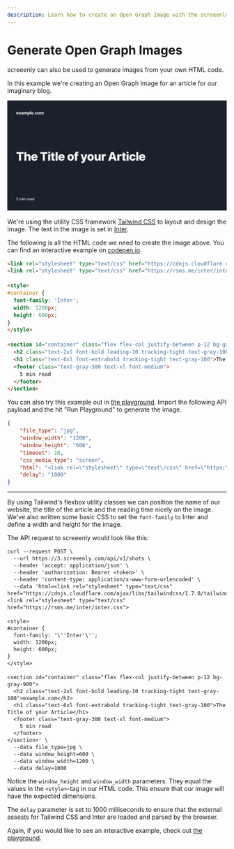```yaml
---
description: Learn how to create an Open Graph Image with the screeenly API
---
```


# Generate Open Graph Images

screeenly can also be used to generate images from your own HTML code.

In this example we're creating an Open Graph Image for an article for our imaginary blog.

![This is the Open Graph Image we would like to create in this tutorial.](./../../assets/cookbook-open-graph-image.png)

We're using the utility CSS framework [Tailwind CSS](https://tailwindcss.com/) to layout and design the image. The text in the image is set in [Inter](https://rsms.me/inter/).

The following is all the HTML code we need to create the image above. You can find an interactive example on [codepen.io](https://codepen.io/stefanzweifel/pen/MWyoEwN?editors=1000).&#x20;

```html
<link rel="stylesheet" type="text/css" href="https://cdnjs.cloudflare.com/ajax/libs/tailwindcss/1.7.0/tailwind.min.css">
<link rel="stylesheet" type="text/css" href="https://rsms.me/inter/inter.css">

<style>
#container {
  font-family: 'Inter';
  width: 1200px;
  height: 600px;
}
</style>

<section id="container" class="flex flex-col justify-between p-12 bg-gray-900">
  <h2 class="text-2xl font-bold leading-10 tracking-tight text-gray-100">example.com</h2>
  <h1 class="text-6xl font-extrabold tracking-tight text-gray-100">The Title of your Article</h1>
  <footer class="text-gray-300 text-xl font-medium">
    5 min read
  </footer>
</section>
```

You can also try this example out in [the playground](https://3.screeenly.com/playground). Import the following API payload and the hit "Run Playground" to generate the image.

```json
{
    "file_type": "jpg",
    "window_width": "1200",
    "window_height": "600",
    "timeout": 10,
    "css_media_type": "screen",
    "html": "<link rel=\"stylesheet\" type=\"text\/css\" href=\"https:\/\/cdnjs.cloudflare.com\/ajax\/libs\/tailwindcss\/1.7.0\/tailwind.min.css\">\n<link rel=\"stylesheet\" type=\"text\/css\" href=\"https:\/\/rsms.me\/inter\/inter.css\">\n\n<style>\n#container {\n  font-family: 'Inter';\n  width: 1200px;\n  height: 600px;\n}\n<\/style>\n\n<section id=\"container\" class=\"flex flex-col justify-between p-12 bg-gray-900\">\n  <h2 class=\"text-2xl font-bold leading-10 tracking-tight text-gray-100\">example.com<\/h2>\n  <h1 class=\"text-6xl font-extrabold tracking-tight text-gray-100\">The Title of your Article<\/h1>\n  <footer class=\"text-gray-300 text-xl font-medium\">\n    5 min read\n  <\/footer>\n<\/section>",
    "delay": "1000"
}
```

***

By using Tailwind's flexbox utility classes we can position the name of our website, the title of the article and the reading time nicely on the image. We've also written some basic CSS to set the `font-family` to Inter and define a width and height for the image.

The API request to screeenly would look like this:

```shell
curl --request POST \
  --url https://3.screeenly.com/api/v1/shots \
  --header 'accept: application/json' \
  --header 'authorization: Bearer <token>' \
  --header 'content-type: application/x-www-form-urlencoded' \
  --data 'html=<link rel="stylesheet" type="text/css" href="https://cdnjs.cloudflare.com/ajax/libs/tailwindcss/1.7.0/tailwind.min.css">
<link rel="stylesheet" type="text/css" href="https://rsms.me/inter/inter.css">

<style>
#container {
  font-family: '\''Inter'\'';
  width: 1200px;
  height: 600px;
}
</style>

<section id="container" class="flex flex-col justify-between p-12 bg-gray-900">
  <h2 class="text-2xl font-bold leading-10 tracking-tight text-gray-100">example.com</h2>
  <h1 class="text-6xl font-extrabold tracking-tight text-gray-100">The Title of your Article</h1>
  <footer class="text-gray-300 text-xl font-medium">
    5 min read
  </footer>
</section>' \
  --data file_type=jpg \
  --data window_height=600 \
  --data window_width=1200 \
  --data delay=1000
```

Notice the `window_height` and `window_width` parameters. They equal the values in the `<style>`-tag in our HTML code. This ensure that our image will have the expected dimensions.

The `delay` parameter is set to 1000 milliseconds to ensure that the external assests for Tailwind CSS and Inter are loaded and parsed by the browser.

Again, if you would like to see an interactive example, check out [the playground](https://3.screeenly.com/playground).

